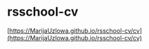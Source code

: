 # rsschool-cv
[https://MarijaUzlowa.github.io/rsschool-cv/cv](https://MarijaUzlowa.github.io/rsschool-cv/cv)

